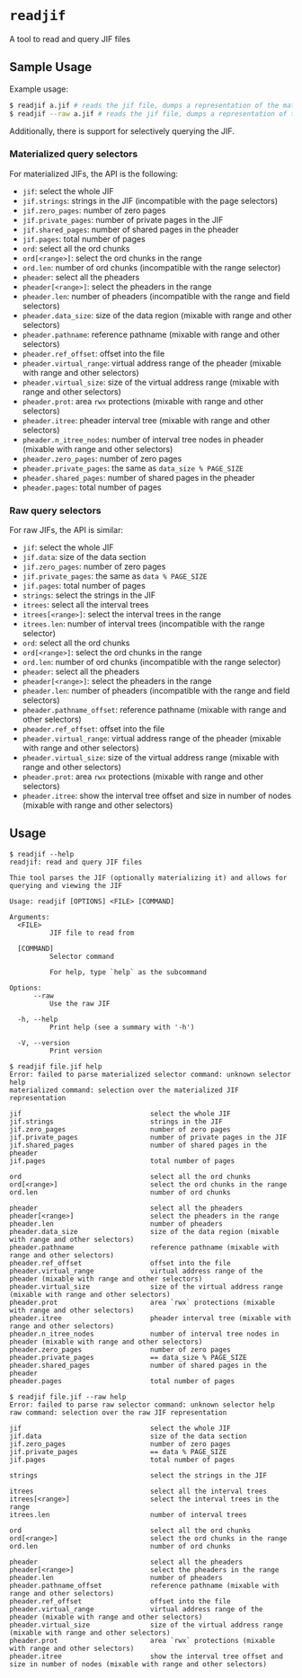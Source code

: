 # `readjif`

A tool to read and query JIF files

## Sample Usage

Example usage:
```sh
$ readjif a.jif # reads the jif file, dumps a representation of the materialized JIF
$ readjif --raw a.jif # reads the jif file, dumps a representation of the raw JIF
```

Additionally, there is support for selectively querying the JIF.

### Materialized query selectors

For materialized JIFs, the API is the following:
- `jif`: select the whole JIF
- `jif.strings`: strings in the JIF (incompatible with the page selectors)
- `jif.zero_pages`: number of zero pages
- `jif.private_pages`: number of private pages in the JIF
- `jif.shared_pages`: number of shared pages in the pheader
- `jif.pages`: total number of pages
- `ord`: select all the ord chunks
- `ord[<range>]`: select the ord chunks in the range
- `ord.len`: number of ord chunks (incompatible with the range selector)
- `pheader`: select all the pheaders
- `pheader[<range>]`: select the pheaders in the range
- `pheader.len`: number of pheaders (incompatible with the range and field selectors)
- `pheader.data_size`: size of the data region (mixable with range and other selectors)
- `pheader.pathname`: reference pathname (mixable with range and other selectors)
- `pheader.ref_offset`: offset into the file
- `pheader.virtual_range`: virtual address range of the pheader (mixable with range and other selectors)
- `pheader.virtual_size`: size of the virtual address range (mixable with range and other selectors)
- `pheader.prot`: area `rwx` protections (mixable with range and other selectors)
- `pheader.itree`: pheader interval tree (mixable with range and other selectors)
- `pheader.n_itree_nodes`: number of interval tree nodes in pheader (mixable with range and other selectors)
- `pheader.zero_pages`: number of zero pages
- `pheader.private_pages`: the same as `data_size % PAGE_SIZE`
- `pheader.shared_pages`: number of shared pages in the pheader
- `pheader.pages`: total number of pages

### Raw query selectors

For raw JIFs, the API is similar:
- `jif`: select the whole JIF
- `jif.data`: size of the data section
- `jif.zero_pages`: number of zero pages
- `jif.private_pages`: the same as `data % PAGE_SIZE`
- `jif.pages`: total number of pages
- `strings`: select the strings in the JIF
- `itrees`: select all the interval trees
- `itrees[<range>]`: select the interval trees in the range
- `itrees.len`: number of interval trees (incompatible with the range selector)
- `ord`: select all the ord chunks
- `ord[<range>]`: select the ord chunks in the range
- `ord.len`: number of ord chunks (incompatible with the range selector)
- `pheader`: select all the pheaders
- `pheader[<range>]`: select the pheaders in the range
- `pheader.len`: number of pheaders (incompatible with the range and field selectors)
- `pheader.pathname_offset`: reference pathname (mixable with range and other selectors)
- `pheader.ref_offset`: offset into the file
- `pheader.virtual_range`: virtual address range of the pheader (mixable with range and other selectors)
- `pheader.virtual_size`: size of the virtual address range (mixable with range and other selectors)
- `pheader.prot`: area `rwx` protections (mixable with range and other selectors)
- `pheader.itree`: show the interval tree offset and size in number of nodes (mixable with range and other selectors)

## Usage

```
$ readjif --help
readjif: read and query JIF files

Thie tool parses the JIF (optionally materializing it) and allows for querying and viewing the JIF

Usage: readjif [OPTIONS] <FILE> [COMMAND]

Arguments:
  <FILE>
          JIF file to read from

  [COMMAND]
          Selector command

          For help, type `help` as the subcommand

Options:
      --raw
          Use the raw JIF

  -h, --help
          Print help (see a summary with '-h')

  -V, --version
          Print version
```

```
$ readjif file.jif help
Error: failed to parse materialized selector command: unknown selector help
materialized command: selection over the materialized JIF representation

jif                                select the whole JIF
jif.strings                        strings in the JIF
jif.zero_pages                     number of zero pages
jif.private_pages                  number of private pages in the JIF
jif.shared_pages                   number of shared pages in the pheader
jif.pages                          total number of pages

ord                                select all the ord chunks
ord[<range>]                       select the ord chunks in the range
ord.len                            number of ord chunks

pheader                            select all the pheaders
pheader[<range>]                   select the pheaders in the range
pheader.len                        number of pheaders
pheader.data_size                  size of the data region (mixable with range and other selectors)
pheader.pathname                   reference pathname (mixable with range and other selectors)
pheader.ref_offset                 offset into the file
pheader.virtual_range              virtual address range of the pheader (mixable with range and other selectors)
pheader.virtual_size               size of the virtual address range (mixable with range and other selectors)
pheader.prot                       area `rwx` protections (mixable with range and other selectors)
pheader.itree                      pheader interval tree (mixable with range and other selectors)
pheader.n_itree_nodes              number of interval tree nodes in pheader (mixable with range and other selectors)
pheader.zero_pages                 number of zero pages
pheader.private_pages              == data_size % PAGE_SIZE
pheader.shared_pages               number of shared pages in the pheader
pheader.pages                      total number of pages
```

```
$ readjif file.jif --raw help
Error: failed to parse raw selector command: unknown selector help
raw command: selection over the raw JIF representation

jif                                select the whole JIF
jif.data                           size of the data section
jif.zero_pages                     number of zero pages
jif.private_pages                  == data % PAGE_SIZE
jif.pages                          total number of pages

strings                            select the strings in the JIF

itrees                             select all the interval trees
itrees[<range>]                    select the interval trees in the range
itrees.len                         number of interval trees

ord                                select all the ord chunks
ord[<range>]                       select the ord chunks in the range
ord.len                            number of ord chunks

pheader                            select all the pheaders
pheader[<range>]                   select the pheaders in the range
pheader.len                        number of pheaders
pheader.pathname_offset            reference pathname (mixable with range and other selectors)
pheader.ref_offset                 offset into the file
pheader.virtual_range              virtual address range of the pheader (mixable with range and other selectors)
pheader.virtual_size               size of the virtual address range (mixable with range and other selectors)
pheader.prot                       area `rwx` protections (mixable with range and other selectors)
pheader.itree                      show the interval tree offset and size in number of nodes (mixable with range and other selectors)
```
